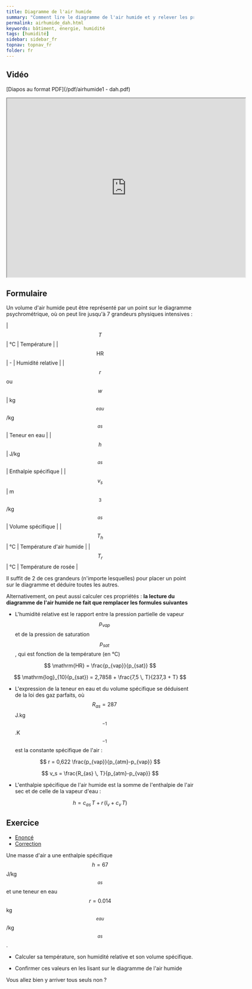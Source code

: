 ```yaml
---
title: Diagramme de l'air humide
summary: "Comment lire le diagramme de l'air humide et y relever les propriétés de l'air"
permalink: airhumide_dah.html
keywords: bâtiment, énergie, humidité
tags: [humidité]
sidebar: sidebar_fr
topnav: topnav_fr
folder: fr
---
```


## Vidéo

[Diapos au format PDF](/pdf/airhumide1 - dah.pdf)

<iframe src="https://player.vimeo.com/video/99807194?color=ff9933&portrait=0" width="640" height="480" frameborder="1" webkitallowfullscreen mozallowfullscreen allowfullscreen></iframe>


## Formulaire

Un volume d'air humide peut être représenté par un point sur le diagramme psychrométrique, où on peut lire jusqu'à 7 grandeurs physiques intensives :

| $$T$$ | °C | Température |
| $$\mathrm{HR}$$ | - | Humidité relative |
| $$r$$ ou $$w$$ | kg$$_{eau}$$/kg$$_{as}$$ | Teneur en eau |
| $$h$$ | J/kg$$_{as}$$ | Enthalpie spécifique |
| $$v_s$$ | m$$^3$$/kg$$_{as}$$ | Volume spécifique |
| $$T_h$$ | °C | Température d'air humide |
| $$T_r$$ | °C | Température de rosée |

Il suffit de 2 de ces grandeurs (n'importe lesquelles) pour placer un point sur le diagramme et déduire toutes les autres.

Alternativement, on peut aussi calculer ces propriétés : **la lecture du diagramme de l'air humide ne fait que remplacer les formules suivantes**

* L'humidité relative est le rapport entre la pression partielle de vapeur $$p_{vap}$$ et de la pression de saturation $$p_{sat}$$, qui est fonction de la température (en °C)

$$ \mathrm{HR} = \frac{p_{vap}}{p_{sat}} $$

$$ \mathrm{log}_{10}(p_{sat}) = 2,7858 + \frac{7,5 \, T}{237,3 + T} $$

* L'expression de la teneur en eau et du volume spécifique se déduisent de la loi des gaz parfaits, où $$R_{as}=287$$ J.kg$$^{-1}$$.K$$^{-1}$$ est la constante spécifique de l'air :

$$ r = 0,622 \frac{p_{vap}}{p_{atm}-p_{vap}} $$

$$ v_s = \frac{R_{as} \, T}{p_{atm}-p_{vap}} $$

* L'enthalpie spécifique de l'air humide est la somme de l'enthalpie de l'air sec et de celle de la vapeur d'eau :

$$h = c_{as}\, T + r \, (l_v+c_v\, T) $$

## Exercice

<ul id="profileTabs" class="nav nav-tabs">
    <li class="active"><a class="noCrossRef" href="#enonce" data-toggle="tab">Enoncé</a></li>
    <li><a class="noCrossRef" href="#correction" data-toggle="tab">Correction</a></li>
</ul>

<div class="tab-content">

<div role="tabpanel" class="tab-pane active" id="enonce" markdown="1">

Une masse d'air a une enthalpie spécifique $$h = 67$$ J/kg$$_{as}$$ et une teneur en eau $$r = 0.014$$ kg$$_{eau}$$/kg$$_{as}$$.

* Calculer sa température, son humidité relative et son volume spécifique.

* Confirmer ces valeurs en les lisant sur le diagramme de l'air humide

</div>

<div role="tabpanel" class="tab-pane" id="correction" markdown="1">

Vous allez bien y arriver tous seuls non ?

</div>

</div>

